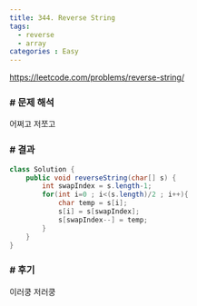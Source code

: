 ```yaml
---
title: 344. Reverse String
tags:
  - reverse
  - array
categories : Easy
---
```

<!--more-->
https://leetcode.com/problems/reverse-string/

### # 문제 해석
어쩌고 저쪼고

### # 결과
```java
class Solution {
    public void reverseString(char[] s) {
        int swapIndex = s.length-1;
        for(int i=0 ; i<(s.length)/2 ; i++){
            char temp = s[i];
            s[i] = s[swapIndex];
            s[swapIndex--] = temp;
        }
    }
}
```

### # 후기
이러쿵 저러쿵